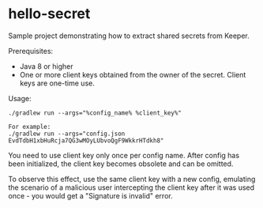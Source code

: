 # hello-secret

Sample project demonstrating how to extract shared secrets from Keeper.

Prerequisites:

- Java 8 or higher
- One or more client keys obtained from the owner of the secret. Client keys are one-time use.

Usage:

```.shell
./gradlew run --args="%config_name% %client_key%"

For example: 
./gradlew run --args="config.json EvdTdbH1xbHuRcja7QG3wMOyLUbvoQgF9WkkrHTdkh8"
```

You need to use client key only once per config name. After config has been initialized, the client key becomes obsolete and can be omitted.

To observe this effect, use the same client key with a new config, emulating the scenario of a malicious user intercepting the client key after it was used once - you would get a "Signature is invalid" error.  


